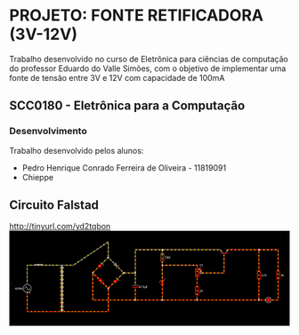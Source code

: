 # PROJETO: FONTE RETIFICADORA (3V-12V)
Trabalho desenvolvido no curso de Eletrônica para ciências de computação do professor Eduardo do Valle Simões, com o objetivo de implementar uma fonte de tensão entre 3V e 12V com capacidade de 100mA

## SCC0180 - Eletrônica para a Computação

### Desenvolvimento
Trabalho desenvolvido pelos alunos:
* Pedro Henrique Conrado Ferreira de Oliveira - 11819091
* Chieppe

## Circuito Falstad
http://tinyurl.com/yd2tqbon
![alt text](https://github.com/PedroConrado/Fonte-eletronica/blob/master/2020-06-27_09-10.png)
